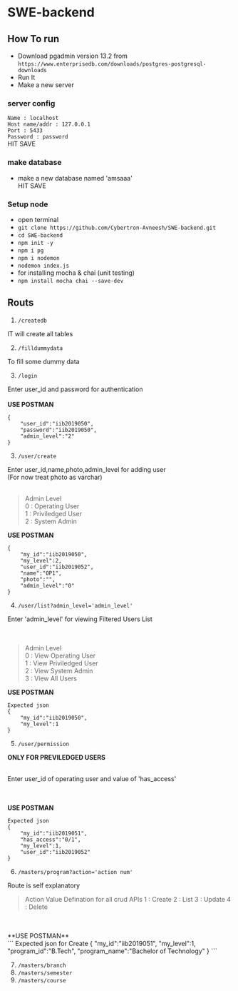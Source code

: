 # SWE-backend

## How To run
* Download pgadmin version 13.2 from `https://www.enterprisedb.com/downloads/postgres-postgresql-downloads`<br>
* Run It
* Make a new server<br>
### server config
`Name : localhost`<br> 
`Host name/addr : 127.0.0.1`<br> 
`Port : 5433`<br> 
`Password : password`<br> 
HIT SAVE

### make database

* make a new database named 'amsaaa'<br>
HIT SAVE

### Setup node

* open terminal
* `git clone https://github.com/Cybertron-Avneesh/SWE-backend.git`
* `cd SWE-backend`
* `npm init -y`
* `npm i pg`
* `npm i nodemon`
* `nodemon index.js`
* for installing mocha & chai (unit testing)
* `npm install mocha chai --save-dev`
## Routs

1. `/createdb`

IT will create all tables

2. `/filldummydata`

To fill some dummy data

3. `/login`

Enter user_id and password for authentication
<br><br>
**USE POSTMAN**<br>
```
{
    "user_id":"iib2019050",
    "password":"iib2019050",
    "admin_level":"2"
}
```
3. `/user/create`

Enter user_id,name,photo,admin_level for adding user<br>
(For now treat photo as varchar)
<br><br>
>Admin Level<br>
>0 : Operating User<br>
>1 : Priviledged User<br>
>2 : System Admin<br>

**USE POSTMAN**<br>
```
{
    "my_id":"iib2019050",
    "my_level":2,
    "user_id":"iib2019052",
    "name":"OP1",
    "photo":"",
    "admin_level":"0"
}
```

4. `/user/list?admin_level='admin_level'`

Enter 'admin_level' for viewing Filtered Users List<br>
<br><br>
>Admin Level<br>
>0 : View Operating User<br>
>1 : View Priviledged User<br>
>2 : View System Admin<br>
>3 : View All Users<br>

**USE POSTMAN**<br>
```
Expected json
{
    "my_id":"iib2019050",
    "my_level":1
}
```
5. `/user/permission`

**ONLY FOR PREVILEDGED USERS**<br><br>

Enter user_id of operating user and value of 'has_access'<br>
<br><br>

**USE POSTMAN**<br>
```
Expected json
{
    "my_id":"iib2019051",
    "has_access":"0/1",
    "my_level":1,
    "user_id":"iib2019052"
}
```

6. `/masters/program?action='action num'`

Route is self explanatory<br>

>Action Value Defination for all crud APIs
>1 : Create
>2 : List
>3 : Update
>4 : Delete
<br>
<br>
**USE POSTMAN**<br>
```
Expected json for Create
{
    "my_id":"iib2019051",
    "my_level":1,
    "program_id":"B.Tech",
    "program_name":"Bachelor of Technology"
}
```

7. `/masters/branch`
8. `/masters/semester`
9. `/masters/course`

